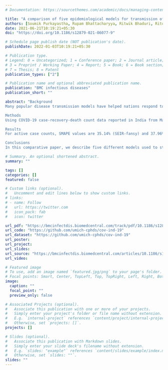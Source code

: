```yaml
---
# Documentation: https://sourcethemes.com/academic/docs/managing-content/

title: "A comparison of five epidemiological models for transmission of SARS-CoV-2 in India"
authors: [Soumik Purkayastha, Rupam Bhattacharyya, Ritwik Bhaduri, Ritoban Kundu, Xuelin Gu, Maxwell Salvatore, Debashree Ray, Swapnil Mishra, Bhramar Mukherjee]
date: 2021-06-21T10:19:21+05:30
doi: "https://doi.org/10.1186/s12879-021-06077-9"

# Schedule page publish date (NOT publication's date).
publishDate: 2022-01-03T10:19:21+05:30

# Publication type.
# Legend: 0 = Uncategorized; 1 = Conference paper; 2 = Journal article;
# 3 = Preprint / Working Paper; 4 = Report; 5 = Book; 6 = Book section;
# 7 = Thesis; 8 = Patent
publication_types: ["2"]

# Publication name and optional abbreviated publication name.
publication: "BMC infectious diseases"
publication_short: ""

abstract: "Background
Many popular disease transmission models have helped nations respond to the COVID-19 pandemic by informing decisions about pandemic planning, resource allocation, implementation of social distancing measures, lockdowns, and other non-pharmaceutical interventions. We study how five epidemiological models forecast and assess the course of the pandemic in India: a baseline curve-fitting model, an extended SIR (eSIR) model, two extended SEIR (SAPHIRE and SEIR-fansy) models, and a semi-mechanistic Bayesian hierarchical model (ICM).

Methods
Using COVID-19 case-recovery-death count data reported in India from March 15 to October 15 to train the models, we generate predictions from each of the five models from October 16 to December 31. To compare prediction accuracy with respect to reported cumulative and active case counts and reported cumulative death counts, we compute the symmetric mean absolute prediction error (SMAPE) for each of the five models. For reported cumulative cases and deaths, we compute Pearson’s and Lin’s correlation coefficients to investigate how well the projected and observed reported counts agree. We also present underreporting factors when available, and comment on uncertainty of projections from each model.

Results
For active case counts, SMAPE values are 35.14% (SEIR-fansy) and 37.96% (eSIR). For cumulative case counts, SMAPE values are 6.89% (baseline), 6.59% (eSIR), 2.25% (SAPHIRE) and 2.29% (SEIR-fansy). For cumulative death counts, the SMAPE values are 4.74% (SEIR-fansy), 8.94% (eSIR) and 0.77% (ICM). Three models (SAPHIRE, SEIR-fansy and ICM) return total (sum of reported and unreported) cumulative case counts as well. We compute underreporting factors as of October 31 and note that for cumulative cases, the SEIR-fansy model yields an underreporting factor of 7.25 and ICM model yields 4.54 for the same quantity. For total (sum of reported and unreported) cumulative deaths the SEIR-fansy model reports an underreporting factor of 2.97. On October 31, we observe 8.18 million cumulative reported cases, while the projections (in millions) from the baseline model are 8.71 (95% credible interval: 8.63–8.80), while eSIR yields 8.35 (7.19–9.60), SAPHIRE returns 8.17 (7.90–8.52) and SEIR-fansy projects 8.51 (8.18–8.85) million cases. Cumulative case projections from the eSIR model have the highest uncertainty in terms of width of 95% credible intervals, followed by those from SAPHIRE, the baseline model and finally SEIR-fansy.

Conclusions
In this comparative paper, we describe five different models used to study the transmission dynamics of the SARS-Cov-2 virus in India. While simulation studies are the only gold standard way to compare the accuracy of the models, here we were uniquely poised to compare the projected case-counts against observed data on a test period. The largest variability across models is observed in predicting the “total” number of infections including reported and unreported cases (on which we have no validation data). The degree of under-reporting has been a major concern in India and is characterized in this report. Overall, the SEIR-fansy model appeared to be a good choice with publicly available R-package and desired flexibility plus accuracy."

# Summary. An optional shortened abstract.
summary: ""

tags: []
categories: []
featured: false

# Custom links (optional).
#   Uncomment and edit lines below to show custom links.
# links:
# - name: Follow
#   url: https://twitter.com
#   icon_pack: fab
#   icon: twitter

url_pdf: "https://bmcinfectdis.biomedcentral.com/track/pdf/10.1186/s12879-021-06077-9.pdf"
url_code: "https://github.com/umich-cphds/cov-ind-19"
url_dataset: "https://github.com/umich-cphds/cov-ind-19"
url_poster:
url_project:
url_slides:
url_source: "https://bmcinfectdis.biomedcentral.com/articles/10.1186/s12879-021-06077-9"
url_video:

# Featured image
# To use, add an image named `featured.jpg/png` to your page's folder. 
# Focal points: Smart, Center, TopLeft, Top, TopRight, Left, Right, BottomLeft, Bottom, BottomRight.
image:
  caption: ""
  focal_point: ""
  preview_only: false

# Associated Projects (optional).
#   Associate this publication with one or more of your projects.
#   Simply enter your project's folder or file name without extension.
#   E.g. `internal-project` references `content/project/internal-project/index.md`.
#   Otherwise, set `projects: []`.
projects: []

# Slides (optional).
#   Associate this publication with Markdown slides.
#   Simply enter your slide deck's filename without extension.
#   E.g. `slides: "example"` references `content/slides/example/index.md`.
#   Otherwise, set `slides: ""`.
slides: ""
---
```

